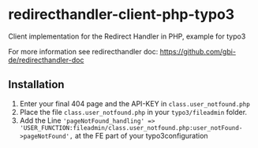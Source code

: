 # redirecthandler-client-php-typo3
Client implementation for the Redirect Handler in PHP, example for typo3

For more information see redirecthandler doc: https://github.com/gbi-de/redirecthandler-doc

## Installation
1. Enter your final 404 page and the API-KEY in `class.user_notfound.php`
2. Place the file `class.user_notfound.php` in your `typo3/fileadmin` folder.
3. Add the Line `'pageNotFound_handling' => 'USER_FUNCTION:fileadmin/class.user_notfound.php:user_notFound->pageNotFound',` at the FE part of your typo3configuration
